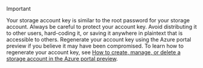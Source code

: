 > [!IMPORTANT]
> Your storage account key is similar to the root password for your storage account. Always be careful to protect your account key. Avoid distributing it to other users, hard-coding it, or saving it anywhere in plaintext that is accessible to others. Regenerate your account key using the Azure portal preview if you believe it may have been compromised. To learn how to regenerate your account key, see [How to create, manage, or delete a storage account in the Azure portal preview](../articles/storage/storage-create-storage-account.md#manage-your-storage-account).
> 
> 
